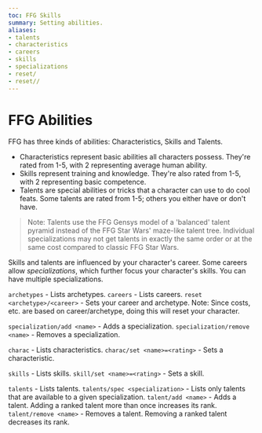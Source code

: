 ```yaml
---
toc: FFG Skills
summary: Setting abilities.
aliases:
- talents
- characteristics
- careers
- skills
- specializations
- reset/
- reset//
---
```


# FFG Abilities

FFG has three kinds of abilities:  Characteristics, Skills and Talents.

* Characteristics represent basic abilities all characters possess.  They're rated from 1-5, with 2 representing average human ability.
* Skills represent training and knowledge.  They're also rated from 1-5, with 2 representing basic competence.
* Talents are special abilities or tricks that a character can use to do cool feats.  Some talents are rated from 1-5; others you either have or don't have.

> Note: Talents use the FFG Gensys model of a 'balanced' talent pyramid instead of the FFG Star Wars' maze-like talent tree.  Individual specializations may not get talents in exactly the same order or at the same cost compared to classic FFG Star Wars.

Skills and talents are influenced by your character's career.  Some careers allow *specializations*, which further focus your character's skills.  You can have multiple specializations.

`archetypes` - Lists archetypes.
`careers` - Lists careers.
`reset <archetype>/<career>` - Sets your career and archetype.
    Note: Since costs, etc. are based on career/archetype, doing this will reset your character.

`specialization/add <name>` - Adds a specialization.
`specialization/remove <name>` - Removes a specialization.

`charac` - Lists characteristics.
`charac/set <name>=<rating>` - Sets a characteristic.

`skills` - Lists skills.
`skill/set <name>=<rating>` - Sets a skill.

`talents` - Lists talents.
`talents/spec <specialization>` - Lists only talents that are available to a given specialization.
`talent/add <name>` - Adds a talent.  Adding a ranked talent more than once increases its rank.
`talent/remove <name>` - Removes a talent.  Removing a ranked talent decreases its rank.

